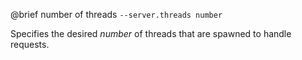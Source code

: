 @brief number of threads
`--server.threads number`

Specifies the desired *number* of threads that are spawned to handle requests.

